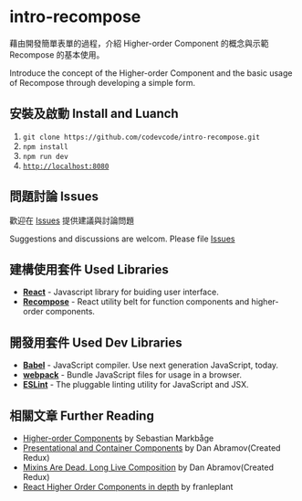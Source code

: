 # intro-recompose

藉由開發簡單表單的過程，介紹 Higher-order Component 的概念與示範 Recompose 的基本使用。

Introduce the concept of the Higher-order Component and the basic usage of Recompose
through developing a simple form.

## 安裝及啟動 Install and Luanch

1. `git clone https://github.com/codevcode/intro-recompose.git`
1. `npm install`
1. `npm run dev`
1. [`http://localhost:8080`](http://localhost:8080)

## 問題討論 Issues

歡迎在 [Issues][] 提供建議與討論問題

Suggestions and discussions are welcom. Please file [Issues][]

[Issues]: https://github.com/codevcode/intro-recompose/issues

## 建構使用套件 Used Libraries

- [__React__][rea] - Javascript library for buiding user interface.
- [__Recompose__][rec] - React utility belt for function components and higher-order components.

[rea]: https://facebook.github.io/react/
[rec]: https://github.com/acdlite/recompose

## 開發用套件 Used Dev Libraries

- [__Babel__][bab] - JavaScript compiler. Use next generation JavaScript, today.
- [__webpack__][wep] - Bundle JavaScript files for usage in a browser.
- [__ESLint__][elt] - The pluggable linting utility for JavaScript and JSX.

[bab]: https://babeljs.io/
[wep]: https://github.com/webpack/webpack
[elt]: http://eslint.org/

## 相關文章 Further Reading

- [Higher-order Components][hoc] by Sebastian Markbåge
- [Presentational and Container Components][pcc] by Dan Abramov(Created Redux)
- [Mixins Are Dead. Long Live Composition][mdc] by Dan Abramov(Created Redux)
- [React Higher Order Components in depth][hid] by franleplant

[hoc]: https://gist.github.com/sebmarkbage/ef0bf1f338a7182b6775
[mdc]: https://medium.com/@dan_abramov/mixins-are-dead-long-live-higher-order-components-94a0d2f9e750#.893iy07gr
[hid]: https://medium.com/@franleplant/react-higher-order-components-in-depth-cf9032ee6c3e#.oxu90ok2t
[pcc]: https://medium.com/@dan_abramov/smart-and-dumb-components-7ca2f9a7c7d0#.orkjznnut



